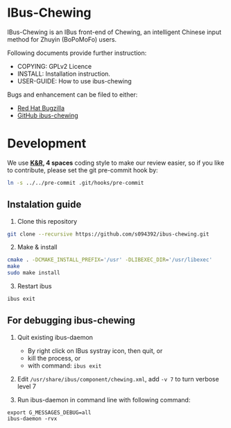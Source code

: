 # IBus-Chewing

IBus-Chewing is an IBus front-end of Chewing, an intelligent Chinese input method for Zhuyin (BoPoMoFo) users.

Following documents provide further instruction:

 * COPYING: GPLv2 Licence
 * INSTALL: Installation instruction.
 * USER-GUIDE: How to use ibus-chewing

Bugs and enhancement can be filed to either:

 * [Red Hat Bugzilla](https://bugzilla.redhat.com/enter_bug.cgi?product=Fedora&component=ibus-chewing)
 * [GitHub ibus-chewing](https://github.com/definite/ibus-chewing/issues)


# Development

We use **[K&R](https://en.wikipedia.org/wiki/Indent_style#K.26R_style), 4 spaces** coding style to make our review easier, so if you like to contribute, please set the git pre-commit hook by:
```sh
ln -s ../../pre-commit .git/hooks/pre-commit
```

## Instalation guide
1. Clone this repository
```sh
git clone --recursive https://github.com/s094392/ibus-chewing.git
```

2. Make & install
```sh
cmake . -DCMAKE_INSTALL_PREFIX='/usr' -DLIBEXEC_DIR='/usr/libexec'
make
sudo make install
```

3. Restart ibus
```sh
ibus exit
```

## For debugging ibus-chewing

1. Quit existing ibus-daemon
	* By right click on IBus systray icon, then quit, or
	* kill the process, or
	* with command: `ibus exit`

2. Edit `/usr/share/ibus/component/chewing.xml`, add `-v 7` to turn verbose level 7

3. Run ibus-daemon in command line with following command:
```
export G_MESSAGES_DEBUG=all
ibus-daemon -rvx
```

